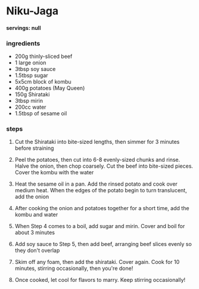 # Niku-Jaga
#### servings: null
### ingredients
- 200g thinly-sliced beef
- 1 large onion
- 3tbsp soy sauce
- 1.5tbsp sugar
- 5x5cm block of kombu
- 400g potatoes (May Queen)
- 150g Shirataki
- 3tbsp mirin
- 200cc water
- 1.5tbsp of sesame oil

### steps
1. Cut the Shirataki into bite-sized lengths, then simmer for 3 minutes before straining

2. Peel the potatoes, then cut into 6-8 evenly-sized chunks and rinse. Halve the onion, then chop coarsely. Cut the beef into bite-sized pieces. Cover the kombu with the water

3. Heat the sesame oil in a pan. Add the rinsed potato and cook over medium heat. When the edges of the potato begin to turn translucent, add the onion

4. After cooking the onion and potatoes together for a short time, add the kombu and water

5. When Step 4 comes to a boil, add sugar and mirin. Cover and boil for about 3 minutes

6. Add soy sauce to Step 5, then add beef, arranging beef slices evenly so they don't overlap

7. Skim off any foam, then add the shirataki. Cover again. Cook for 10 minutes, stirring occasionally, then you're done!

8. Once cooked, let cool for flavors to marry. Keep stirring occasionally!